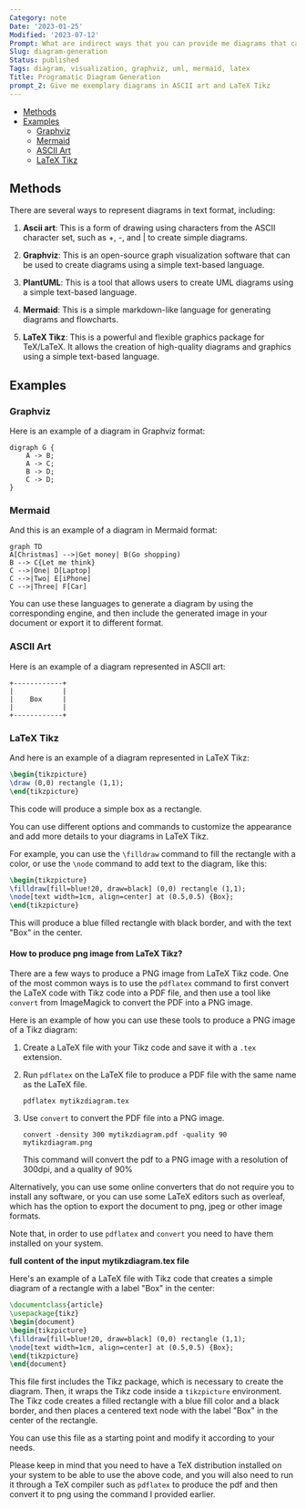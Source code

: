 ```yaml
---
Category: note
Date: '2023-01-25'
Modified: '2023-07-12'
Prompt: What are indirect ways that you can provide me diagrams that can be represented (described) in text format? There are several formats either to describe graphics or the code that is used by some engines to render graphs. I would like that some of your answers would contain diagrams as well.
Slug: diagram-generation
Status: published
Tags: diagram, visualization, graphviz, uml, mermaid, latex
Title: Programatic Diagram Generation
prompt_2: Give me exemplary diagrams in ASCII art and LaTeX Tikz
---
```


<!-- MarkdownTOC levels="2,3" autolink="true" autoanchor="true" -->

- [Methods](#methods)
- [Examples](#examples)
  - [Graphviz](#graphviz)
  - [Mermaid](#mermaid)
  - [ASCII Art](#ascii-art)
  - [LaTeX Tikz](#latex-tikz)

<!-- /MarkdownTOC -->

<a id="methods"></a>

## Methods

There are several ways to represent diagrams in text format, including:

1. **Ascii art**: This is a form of drawing using characters from the ASCII character set, such as +, -, and | to create simple diagrams.

2. **Graphviz**: This is an open-source graph visualization software that can be used to create diagrams using a simple text-based language.

3. **PlantUML**: This is a tool that allows users to create UML diagrams using a simple text-based language.

4. **Mermaid**: This is a simple markdown-like language for generating diagrams and flowcharts.

5. **LaTeX Tikz**: This is a powerful and flexible graphics package for TeX/LaTeX. It allows the creation of high-quality diagrams and graphics using a simple text-based language.

<a id="examples"></a>

## Examples

<a id="graphviz"></a>

### Graphviz

Here is an example of a diagram in Graphviz format:

```
digraph G {
    A -> B;
    A -> C;
    B -> D;
    C -> D;
}
```

<a id="mermaid"></a>

### Mermaid

And this is an example of a diagram in Mermaid format:

```
graph TD
A[Christmas] -->|Get money| B(Go shopping)
B --> C{Let me think}
C -->|One| D[Laptop]
C -->|Two| E[iPhone]
C -->|Three| F[Car]

```

You can use these languages to generate a diagram by using the corresponding engine, and then include the generated image in your document or export it to different format.

<a id="ascii-art"></a>

### ASCII Art

Here is an example of a diagram represented in ASCII art:

```
+------------+
|            |
|    Box     |
|            |
+------------+

```

<a id="latex-tikz"></a>

### LaTeX Tikz

And here is an example of a diagram represented in LaTeX Tikz:

```tex
\begin{tikzpicture}
\draw (0,0) rectangle (1,1);
\end{tikzpicture}
```

This code will produce a simple box as a rectangle.

You can use different options and commands to customize the appearance and add more details to your diagrams in LaTeX Tikz.

For example, you can use the `\filldraw` command to fill the rectangle with a color, or use the `\node` command to add text to the diagram, like this:

```tex
\begin{tikzpicture}
\filldraw[fill=blue!20, draw=black] (0,0) rectangle (1,1);
\node[text width=1cm, align=center] at (0.5,0.5) {Box};
\end{tikzpicture}
```

This will produce a blue filled rectangle with black border, and with the text "Box" in the center.

#### How to produce png image from LaTeX Tikz?

There are a few ways to produce a PNG image from LaTeX Tikz code. One of the most common ways is to use the `pdflatex` command to first convert the LaTeX code with Tikz code into a PDF file, and then use a tool like `convert` from ImageMagick to convert the PDF into a PNG image.

Here is an example of how you can use these tools to produce a PNG image of a Tikz diagram:

1. Create a LaTeX file with your Tikz code and save it with a `.tex` extension.

2. Run `pdflatex` on the LaTeX file to produce a PDF file with the same name as the LaTeX file.

    `pdflatex mytikzdiagram.tex`

3. Use `convert` to convert the PDF file into a PNG image.

    `convert -density 300 mytikzdiagram.pdf -quality 90 mytikzdiagram.png`

    This command will convert the pdf to a PNG image with a resolution of 300dpi, and a quality of 90%

Alternatively, you can use some online converters that do not require you to install any software, or you can use some LaTeX editors such as overleaf, which has the option to export the document to png, jpeg or other image formats.

Note that, in order to use `pdflatex` and `convert` you need to have them installed on your system.

**full content of the input mytikzdiagram.tex file**

Here's an example of a LaTeX file with Tikz code that creates a simple diagram of a rectangle with a label "Box" in the center:

```tex
\documentclass{article}
\usepackage{tikz}
\begin{document}
\begin{tikzpicture}
\filldraw[fill=blue!20, draw=black] (0,0) rectangle (1,1);
\node[text width=1cm, align=center] at (0.5,0.5) {Box};
\end{tikzpicture}
\end{document}
```

This file first includes the Tikz package, which is necessary to create the diagram. Then, it wraps the Tikz code inside a `tikzpicture` environment. The Tikz code creates a filled rectangle with a blue fill color and a black border, and then places a centered text node with the label "Box" in the center of the rectangle.

You can use this file as a starting point and modify it according to your needs.

Please keep in mind that you need to have a TeX distribution installed on your system to be able to use the above code, and you will also need to run it through a TeX compiler such as `pdflatex` to produce the pdf and then convert it to png using the command I provided earlier.
